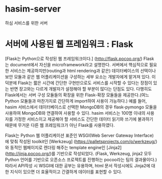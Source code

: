 # hasim-server
하심 서비스를 위한 서버

서버에 사용된 웹 프레임워크 : Flask
==============================

[Flask는 Python으로 작성된 웹 프레임워크이다.] (http://flask.pocoo.org/) Flask는 document에서 자신을 microframework라고 설명한다. 서버에서 핵심적으로 필요한 서비스는 제공하지만(routing과 html rendering과 같은) 데이터베이스의 선택이나 보안 모듈과 같은 웹 어플리케이션을 구성하는 세부 요소는 개발자에게 맡겨져 있다. 이 덕분에 Flask는 짧은 시간에 간단한 구현만으로도 서비스를 시작할 수 있다는 장점이 있는 반면 장고와는 다르게 개발자가 설정해야 할 부분이 많다는 단점도 있다. 다행히도 Flask에서는 서버 구성 모듈들의 확장을 위한 Flask-확장 모듈들을 제공한다.(여느 Python 모듈들과 마찬가지로 간단하게 import하여 사용이 가능하다.) 예를 들어, hasim 서비스에서 데이터베이스로 선택한 MongoDB의 경우 flask-pymongo 모듈을 사용하여 MongoDB와 연결하여 사용할 수 있다. hasim 서비스는 100명 이내의 사용자를 가정한 서비스이고 제공해야 할 서비스도 간단한 데이터 읽기와 쓰기에 불과하기 때문에 무거운 다른 웹 프레임워크가 아닌 Flask를 사용하였다.

Flask는 Python 웹 어플리케이션 표준인 WSGI(Web Server Gateway Interface)에 맞춰 작성된 toolkit인 [Werkzeug] (https://palletsprojects.com/p/werkzeug/)와 동적인 웹페이지로 렌더링 해주는 template engine인 [Jinja2] (http://jinja.pocoo.org/)를 기반으로 작성되었다. (Flask, Werkzeug, jinja2 모두 Python 언어를 기반으로 오픈소스 프로젝트를 진행하는 pocoo라는 팀의 결과물이다.) 따라서 API작성 시 WSGI에 대한 공부는 유용하며, html 문서 작성시에도 Jinja2에 대한 지식이 있으면 더 효율적이고 간결하게 데이터를 표현할 수 있다.




